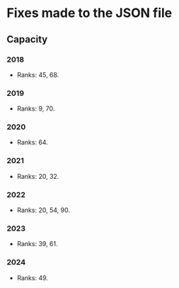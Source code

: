 # Fixes made to the JSON file

## Capacity
### 2018
- Ranks: 45, 68.

### 2019
- Ranks: 9, 70.

### 2020
- Ranks: 64.

### 2021
- Ranks: 20, 32.

### 2022
- Ranks: 20, 54, 90.

### 2023
- Ranks: 39, 61.

### 2024
- Ranks: 49.
